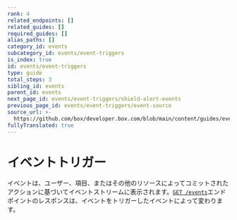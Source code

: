 ```yaml
---
rank: 4
related_endpoints: []
related_guides: []
required_guides: []
alias_paths: []
category_id: events
subcategory_id: events/event-triggers
is_index: true
id: events/event-triggers
type: guide
total_steps: 3
sibling_id: events
parent_id: events
next_page_id: events/event-triggers/shield-alert-events
previous_page_id: events/event-triggers/event-source
source_url: >-
  https://github.com/box/developer.box.com/blob/main/content/guides/events/event-triggers/index.md
fullyTranslated: true
---
```

# イベントトリガー

イベントは、ユーザー、項目、またはその他のリソースによってコミットされたアクションに基づいてイベントストリームに表示されます。[`GET /events`](e://get_events)エンドポイントのレスポンスは、イベントをトリガーしたイベントによって変わります。
